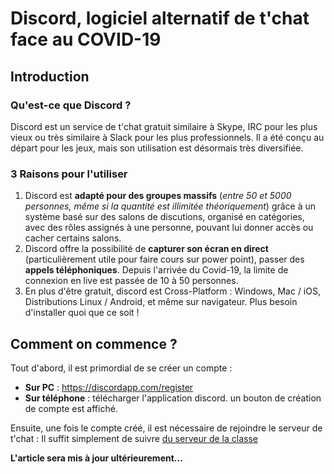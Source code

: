 # Discord, logiciel alternatif de t'chat face au COVID-19

## Introduction

### Qu'est-ce que Discord ?

Discord est un service de t'chat gratuit similaire à Skype, IRC pour les plus vieux ou très similaire à Slack pour les plus professionnels. Il a été conçu au départ pour les jeux, mais son utilisation est désormais très diversifiée.

### 3 Raisons pour l'utiliser
1. Discord est **adapté pour des groupes massifs** (*entre 50 et 5000 personnes, même si la quantité est illimitée théoriquement*) grâce à un système basé sur des salons de discutions, organisé en catégories, avec des rôles assignés à une personne, pouvant lui donner accès ou cacher certains salons.
2. Discord offre la possibilité de **capturer son écran en direct** (particulièrement utile pour faire cours sur power point), passer des **appels téléphoniques**. Depuis l'arrivée du Covid-19, la limite de connexion en live est passée de 10 à 50 personnes.
3. En plus d'être gratuit, discord est Cross-Platform : Windows, Mac / iOS, Distributions Linux / Android, et même sur navigateur. Plus besoin d'installer quoi que ce soit !

## Comment on commence ?

Tout d'abord, il est primordial de se créer un compte : 
* **Sur PC** : https://discordapp.com/register
* **Sur téléphone** : télécharger l'application discord. un bouton de création de compte est affiché.

Ensuite, une fois le compte créé, il est nécessaire de rejoindre le serveur de t'chat  : Il suffit simplement de suivre
[du serveur de la classe](https://discord.gg/XkMerGD)

**L'article sera mis à jour ultérieurement...**
